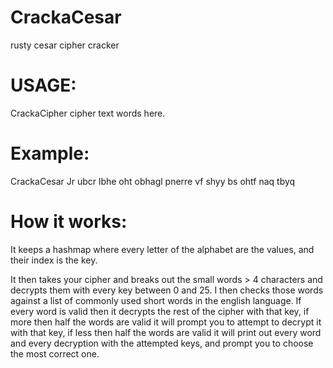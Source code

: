 # CrackaCesar
rusty cesar cipher cracker

# USAGE:
CrackaCipher cipher text words here.

# Example:
CrackaCesar Jr ubcr lbhe oht obhagl pnerre vf shyy bs ohtf naq tbyq

# How it works:
It keeps a hashmap where every letter of the alphabet are the values, and their index is the key.

It then takes your cipher and breaks out the small words > 4 characters and decrypts them with every key between 0 and 25. I then checks those words against a list of commonly used short words in the english language. If every word is valid then it decrypts the rest of the cipher with that key, if more then half the words are valid it will prompt you to attempt to decrypt it with that key, if less then half the words are valid it will print out every word and every decryption with the attempted keys, and prompt you to choose the most correct one.
